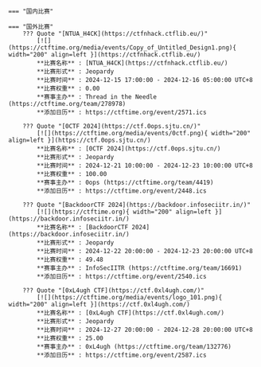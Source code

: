     === "国内比赛"
    
    === "国外比赛"
        ??? Quote "[NTUA_H4CK](https://ctfnhack.ctflib.eu/)"  
            [![](https://ctftime.org/media/events/Copy_of_Untitled_Design1.png){ width="200" align=left }](https://ctfnhack.ctflib.eu/)  
            **比赛名称** : [NTUA_H4CK](https://ctfnhack.ctflib.eu/)  
            **比赛形式** : Jeopardy  
            **比赛时间** : 2024-12-15 17:00:00 - 2024-12-16 05:00:00 UTC+8  
            **比赛权重** : 0.00  
            **赛事主办** : Thread in the Needle (https://ctftime.org/team/278978)  
            **添加日历** : https://ctftime.org/event/2571.ics  
            
        ??? Quote "[0CTF 2024](https://ctf.0ops.sjtu.cn/)"  
            [![](https://ctftime.org/media/events/0ctf.png){ width="200" align=left }](https://ctf.0ops.sjtu.cn/)  
            **比赛名称** : [0CTF 2024](https://ctf.0ops.sjtu.cn/)  
            **比赛形式** : Jeopardy  
            **比赛时间** : 2024-12-21 10:00:00 - 2024-12-23 10:00:00 UTC+8  
            **比赛权重** : 100.00  
            **赛事主办** : 0ops (https://ctftime.org/team/4419)  
            **添加日历** : https://ctftime.org/event/2448.ics  
            
        ??? Quote "[BackdoorCTF 2024](https://backdoor.infoseciitr.in/)"  
            [![](https://ctftime.org){ width="200" align=left }](https://backdoor.infoseciitr.in/)  
            **比赛名称** : [BackdoorCTF 2024](https://backdoor.infoseciitr.in/)  
            **比赛形式** : Jeopardy  
            **比赛时间** : 2024-12-22 20:00:00 - 2024-12-23 20:00:00 UTC+8  
            **比赛权重** : 49.48  
            **赛事主办** : InfoSecIITR (https://ctftime.org/team/16691)  
            **添加日历** : https://ctftime.org/event/2540.ics  
            
        ??? Quote "[0xL4ugh CTF](https://ctf.0xl4ugh.com/)"  
            [![](https://ctftime.org/media/events/logo_101.png){ width="200" align=left }](https://ctf.0xl4ugh.com/)  
            **比赛名称** : [0xL4ugh CTF](https://ctf.0xl4ugh.com/)  
            **比赛形式** : Jeopardy  
            **比赛时间** : 2024-12-27 20:00:00 - 2024-12-28 20:00:00 UTC+8  
            **比赛权重** : 25.00  
            **赛事主办** : 0xL4ugh (https://ctftime.org/team/132776)  
            **添加日历** : https://ctftime.org/event/2587.ics  
            